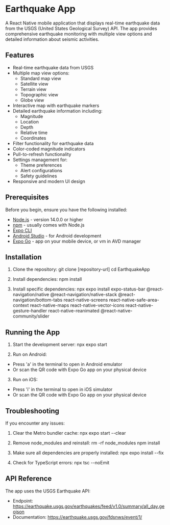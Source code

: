 # Earthquake App

A React Native mobile application that displays real-time earthquake data from the USGS (United States Geological Survey) API. The app provides comprehensive earthquake monitoring with multiple view options and detailed information about seismic activities.

## Features

- Real-time earthquake data from USGS
- Multiple map view options:
  - Standard map view
  - Satellite view
  - Terrain view
  - Topographic view
  - Globe view
- Interactive map with earthquake markers
- Detailed earthquake information including:
  - Magnitude
  - Location
  - Depth
  - Relative time
  - Coordinates
- Filter functionality for earthquake data
- Color-coded magnitude indicators
- Pull-to-refresh functionality
- Settings management for:
  - Theme preferences
  - Alert configurations
  - Safety guidelines
- Responsive and modern UI design

## Prerequisites

Before you begin, ensure you have the following installed:
- [Node.js](https://nodejs.org/) - version 14.0.0 or higher
- [npm](https://www.npmjs.com/) - usually comes with Node.js
- [Expo CLI](https://docs.expo.dev/get-started/installation/)
- [Android Studio](https://developer.android.com/studio) - for Android development
- [Expo Go](https://expo.dev/client) - app on your mobile device, or vm in AVD manager

## Installation

1. Clone the repository:
git clone [repository-url]
cd EarthquakeApp

2. Install dependencies:
npm install

3. Install specific dependencies:
npx expo install expo-status-bar @react-navigation/native @react-navigation/native-stack @react-navigation/bottom-tabs react-native-screens react-native-safe-area-context react-native-maps react-native-vector-icons react-native-gesture-handler react-native-reanimated @react-native-community/slider


## Running the App

1. Start the development server:
npx expo start

2. Run on Android:
- Press 'a' in the terminal to open in Android emulator
- Or scan the QR code with Expo Go app on your physical device

3. Run on iOS:
- Press 'i' in the terminal to open in iOS simulator
- Or scan the QR code with Expo Go app on your physical device

## Troubleshooting

If you encounter any issues:

1. Clear the Metro bundler cache:
npx expo start --clear

2. Remove node_modules and reinstall:
rm -rf node_modules
npm install

3. Make sure all dependencies are properly installed:
npx expo install --fix

4. Check for TypeScript errors:
npx tsc --noEmit

## API Reference

The app uses the USGS Earthquake API:
- Endpoint: https://earthquake.usgs.gov/earthquakes/feed/v1.0/summary/all_day.geojson
- Documentation: https://earthquake.usgs.gov/fdsnws/event/1/
